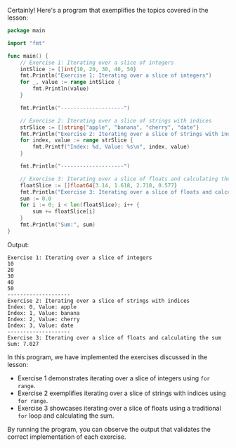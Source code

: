 Certainly! Here's a program that exemplifies the topics covered in the lesson:

```go
package main

import "fmt"

func main() {
	// Exercise 1: Iterating over a slice of integers
	intSlice := []int{10, 20, 30, 40, 50}
	fmt.Println("Exercise 1: Iterating over a slice of integers")
	for _, value := range intSlice {
		fmt.Println(value)
	}

	fmt.Println("--------------------")

	// Exercise 2: Iterating over a slice of strings with indices
	strSlice := []string{"apple", "banana", "cherry", "date"}
	fmt.Println("Exercise 2: Iterating over a slice of strings with indices")
	for index, value := range strSlice {
		fmt.Printf("Index: %d, Value: %s\n", index, value)
	}

	fmt.Println("--------------------")

	// Exercise 3: Iterating over a slice of floats and calculating the sum
	floatSlice := []float64{3.14, 1.618, 2.718, 0.577}
	fmt.Println("Exercise 3: Iterating over a slice of floats and calculating the sum")
	sum := 0.0
	for i := 0; i < len(floatSlice); i++ {
		sum += floatSlice[i]
	}
	fmt.Println("Sum:", sum)
}
```

Output:
```
Exercise 1: Iterating over a slice of integers
10
20
30
40
50
--------------------
Exercise 2: Iterating over a slice of strings with indices
Index: 0, Value: apple
Index: 1, Value: banana
Index: 2, Value: cherry
Index: 3, Value: date
--------------------
Exercise 3: Iterating over a slice of floats and calculating the sum
Sum: 7.027
```

In this program, we have implemented the exercises discussed in the lesson:

- Exercise 1 demonstrates iterating over a slice of integers using `for range`.
- Exercise 2 exemplifies iterating over a slice of strings with indices using `for range`.
- Exercise 3 showcases iterating over a slice of floats using a traditional `for` loop and calculating the sum.

By running the program, you can observe the output that validates the correct implementation of each exercise.
